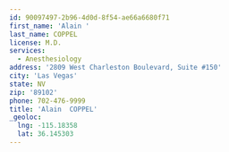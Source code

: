 ```yaml
---
id: 90097497-2b96-4d0d-8f54-ae66a6680f71
first_name: 'Alain '
last_name: COPPEL
license: M.D.
services:
  - Anesthesiology
address: '2809 West Charleston Boulevard, Suite #150'
city: 'Las Vegas'
state: NV
zip: '89102'
phone: 702-476-9999
title: 'Alain  COPPEL'
_geoloc:
  lng: -115.18358
  lat: 36.145303
---
```

